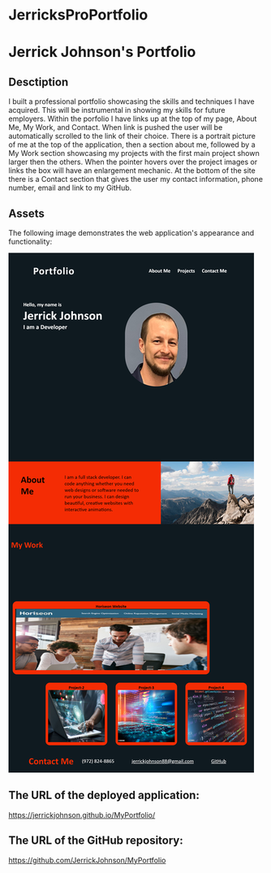 # JerricksProPortfolio
# Jerrick Johnson's Portfolio

## Desctiption
 I built a professional portfolio showcasing the skills and techniques I have acquired. This will be instrumental in showing my skills for future employers. Within the porfolio I have links up at the top of my page, About Me, My Work, and Contact. When link is pushed the user will be automatically scrolled to the link of their choice. There is a portrait picture of me at the top of the application, then a section about me, followed by a My Work section showcasing my projects with the first main project shown larger then the others. When the pointer hovers over the project images or links the box will have an enlargement mechanic. At the bottom of the site there is a Contact section that gives the user my contact information, phone number, email and link to my GitHub. 

## Assets

The following image demonstrates the web application's appearance and functionality:

![Screenshot of Portfolio](./assets/images/PortfolioScreenshot.png)


## The URL of the deployed application:

https://jerrickjohnson.github.io/MyPortfolio/

## The URL of the GitHub repository:

https://github.com/JerrickJohnson/MyPortfolio